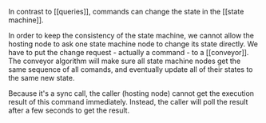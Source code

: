 In contrast to [[queries]], commands can change the state in the [[state machine]]. 

In order to keep the consistency of the state machine, we cannot allow the hosting node to ask one state machine node to change its state directly. We have to put the change request - actually a command - to a [[conveyor]]. The conveyor algorithm will make sure all state machine nodes get the same sequence of all comands, and eventually update all of their states to the same new state.

Because it's a sync call, the caller (hosting node) cannot get the execution result of this command immediately. Instead, the caller will poll the result after a few seconds to get the result.


